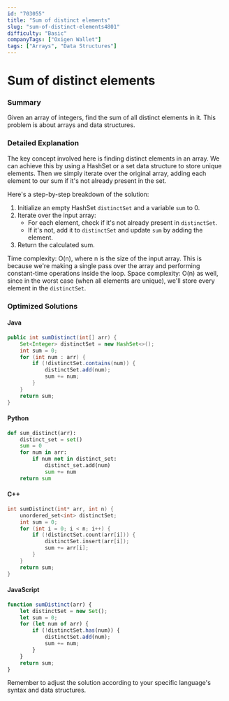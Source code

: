 ```yaml
---
id: "703055"
title: "Sum of distinct elements"
slug: "sum-of-distinct-elements4801"
difficulty: "Basic"
companyTags: ["Oxigen Wallet"]
tags: ["Arrays", "Data Structures"]
---
```


**Sum of distinct elements**
================================

### Summary
Given an array of integers, find the sum of all distinct elements in it. This problem is about arrays and data structures.

### Detailed Explanation
The key concept involved here is finding distinct elements in an array. We can achieve this by using a HashSet or a set data structure to store unique elements. Then we simply iterate over the original array, adding each element to our sum if it's not already present in the set.

Here's a step-by-step breakdown of the solution:

1. Initialize an empty HashSet `distinctSet` and a variable `sum` to 0.
2. Iterate over the input array:
	* For each element, check if it's not already present in `distinctSet`.
	* If it's not, add it to `distinctSet` and update `sum` by adding the element.
3. Return the calculated sum.

Time complexity: O(n), where n is the size of the input array. This is because we're making a single pass over the array and performing constant-time operations inside the loop.
Space complexity: O(n) as well, since in the worst case (when all elements are unique), we'll store every element in the `distinctSet`.

### Optimized Solutions
#### Java
```java
public int sumDistinct(int[] arr) {
    Set<Integer> distinctSet = new HashSet<>();
    int sum = 0;
    for (int num : arr) {
        if (!distinctSet.contains(num)) {
            distinctSet.add(num);
            sum += num;
        }
    }
    return sum;
}
```

#### Python
```python
def sum_distinct(arr):
    distinct_set = set()
    sum = 0
    for num in arr:
        if num not in distinct_set:
            distinct_set.add(num)
            sum += num
    return sum
```

#### C++
```cpp
int sumDistinct(int* arr, int n) {
    unordered_set<int> distinctSet;
    int sum = 0;
    for (int i = 0; i < n; i++) {
        if (!distinctSet.count(arr[i])) {
            distinctSet.insert(arr[i]);
            sum += arr[i];
        }
    }
    return sum;
}
```

#### JavaScript
```javascript
function sumDistinct(arr) {
    let distinctSet = new Set();
    let sum = 0;
    for (let num of arr) {
        if (!distinctSet.has(num)) {
            distinctSet.add(num);
            sum += num;
        }
    }
    return sum;
}
```

Remember to adjust the solution according to your specific language's syntax and data structures.